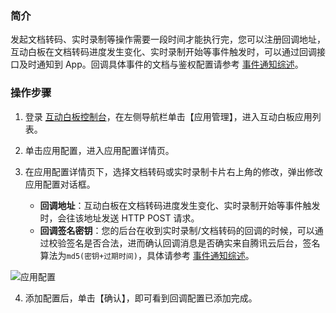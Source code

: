 
### 简介

发起文档转码、实时录制等操作需要一段时间才能执行完，您可以注册回调地址，互动白板在文档转码进度发生变化、实时录制开始等事件触发时，可以通过回调接口及时通知到 App。回调具体事件的文档与鉴权配置请参考 [事件通知综述](https://cloud.tencent.com/document/product/1137/40257)。

### 操作步骤

1. 登录 [互动白板控制台](https://console.cloud.tencent.com/tiw)，在左侧导航栏单击【应用管理】，进入互动白板应用列表。

2. 单击应用配置，进入应用配置详情页。
3. 在应用配置详情页下，选择文档转码或实时录制卡片右上角的修改，弹出修改应用配置对话框。
    - **回调地址**：互动白板在文档转码进度发生变化、实时录制开始等事件触发时，会往该地址发送 HTTP POST 请求。
    - **回调签名密钥**：您的后台在收到实时录制/文档转码的回调的时候，可以通过校验签名是否合法，进而确认回调消息是否确实来自腾讯云后台，签名算法为`md5(密钥+过期时间)`，具体请参考 [事件通知综述](https://cloud.tencent.com/document/product/1137/40257)。

![应用配置](https://main.qcloudimg.com/raw/d7427d78678cea4456cf15e6461fcb98.png)

4. 添加配置后，单击【确认】，即可看到回调配置已添加完成。

